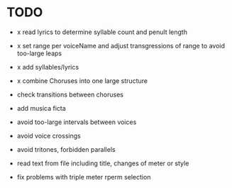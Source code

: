 # TODO

- x read lyrics to determine syllable count and penult length

- x set range per voiceName and adjust transgressions of range to avoid
  too-large leaps
- x add syllables/lyrics
- x combine Choruses into one large structure

- check transitions between choruses
- add musica ficta
- avoid too-large intervals between voices
- avoid voice crossings
- avoid tritones, forbidden parallels

- read text from file including title, changes of meter or  style

- fix problems with triple meter rperm selection



